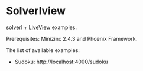 # Solverlview

[solverl](https://github.com/bokner/solverl) + [LiveView](https://github.com/phoenixframework/phoenix_live_view) examples.

Prerequisites: Minizinc 2.4.3 and Phoenix Framework.

The list of available examples:

- Sudoku: http://localhost:4000/sudoku 